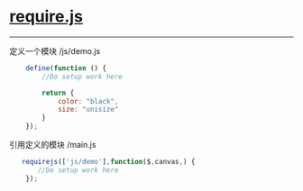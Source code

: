 # [require.js](https://github.com/browserify/browserify/edit/master/security.md)

___
定义一个模块 /js/demo.js
```js
    define(function () {
        //Do setup work here

        return {
            color: "black",
            size: "unisize"
        }
    });
```


引用定义的模块 /main.js

```js
   requirejs(['js/demo'],function($,canvas,) {
       //Do setup work here
    });
```
